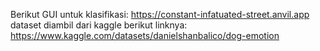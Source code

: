 Berikut GUI untuk klasifikasi:
https://constant-infatuated-street.anvil.app
dataset diambil dari kaggle berikut linknya:
https://www.kaggle.com/datasets/danielshanbalico/dog-emotion
